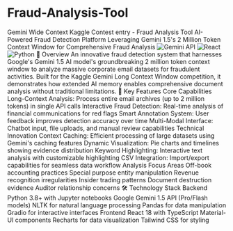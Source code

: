 # Fraud-Analysis-Tool
Gemini Wide Context Kaggle Contest entry - Fraud Analysis Tool
AI-Powered Fraud Detection Platform
Leveraging Gemini 1.5's 2 Million Token Context Window for Comprehensive Fraud Analysis
![Gemini API](https://img.shields.io/badge/Gemini-1.5-orange)
![React](https://img.shields.io/badge/React-18-blue)
![Python](https://img.shields.io/badge/Python-3.8+-green)
🌟 Overview
An innovative fraud detection system that harnesses Google's Gemini 1.5 AI model's groundbreaking 2 million token context window to analyze massive corporate email datasets for fraudulent activities. Built for the Kaggle Gemini Long Context Window competition, it demonstrates how extended AI memory enables comprehensive document analysis without traditional limitations.
🚀 Key Features
Core Capabilities
Long-Context Analysis: Process entire email archives (up to 2 million tokens) in single API calls
Interactive Fraud Detection: Real-time analysis of financial communications for red flags
Smart Annotation System: User feedback improves detection accuracy over time
Multi-Modal Interface: Chatbot input, file uploads, and manual review capabilities
Technical Innovation
Context Caching: Efficient processing of large datasets using Gemini's caching features
Dynamic Visualization: Pie charts and timelines showing evidence distribution
Keyword Highlighting: Interactive text analysis with customizable highlighting
CSV Integration: Import/export capabilities for seamless data workflow
Analysis Focus Areas
Off-book accounting practices
Special purpose entity manipulation
Revenue recognition irregularities
Insider trading patterns
Document destruction evidence
Auditor relationship concerns
🛠️ Technology Stack
Backend
Python 3.8+ with Jupyter notebooks
Google Gemini 1.5 API (Pro/Flash models)
NLTK for natural language processing
Pandas for data manipulation
Gradio for interactive interfaces
Frontend
React 18 with TypeScript
Material-UI components
Recharts for data visualization
Tailwind CSS for styling
